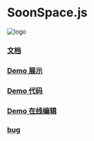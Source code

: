 # SoonSpace.js

![logo](http://www.xwbuilders.com:9018/soonspacejs/Docs/logo/logo_all.jpg)

### [文档](http://www.xwbuilders.com:9018/soonspacejs/Docs/)
### [Demo 展示](http://www.xwbuilders.com:9018/soonspacejs/Demo/development/page/)
### [Demo 代码](https://github.com/xuekai-china/soonspacejs)
### [Demo 在线编辑](http://www.xwbuilders.com:9018/soonspacejs/Demo/#/)
### [bug](https://github.com/xuekai-china/soonspacejs/issues)


